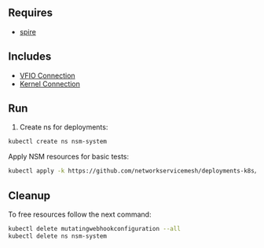 ## Requires

- [spire](../spire)

## Includes

- [VFIO Connection](../use-cases/Vfio2Noop)
- [Kernel Connection](../use-cases/SriovKernel2Noop)

## Run

1. Create ns for deployments:
```bash
kubectl create ns nsm-system
```

Apply NSM resources for basic tests:
```bash
kubectl apply -k https://github.com/networkservicemesh/deployments-k8s/examples/sriov?ref=6611fd4bfa8ebe3befd2882dc81c63cf852c2a39
```

## Cleanup

To free resources follow the next command:
```bash
kubectl delete mutatingwebhookconfiguration --all
kubectl delete ns nsm-system
```
